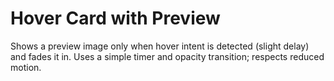 # Hover Card with Preview

Shows a preview image only when hover intent is detected (slight delay) and fades it in. Uses a simple timer and opacity transition; respects reduced motion.
